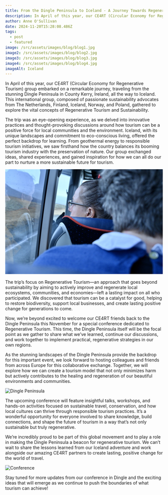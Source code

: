```yaml
---
title: From the Dingle Peninsula to Iceland - A Journey Towards Regenerative Tourism
description: In April of this year, our CE4RT (Circular Economy for Regenerative Tourism) group embarked on a remarkable journey, traveling from the stunning Dingle Peninsula in County Kerry, Ireland, all the way to Iceland. This international group, composed of passionate sustainability advocates from The Netherlands, Finland, Iceland, Norway, and Poland, gathered to explore the vital concepts of Regenerative Tourism and Sustainability.
author: Anne O'Sullivan
date: 2024-11-20T15:28:08.486Z
tags:
  - post
  - featured
image: /src/assets/images/blog/blog1.jpg
image2: /src/assets/images/blog/blog2.jpg
image3: /src/assets/images/blog/blog3.jpg
image4: /src/assets/images/blog/blog4.jpg
imageAlt: Iceland
---
```


In April of this year, our CE4RT (Circular Economy for Regenerative Tourism) group embarked on a remarkable journey, traveling from the stunning Dingle Peninsula in County Kerry, Ireland, all the way to Iceland. This international group, composed of passionate sustainability advocates from The Netherlands, Finland, Iceland, Norway, and Poland, gathered to explore the vital concepts of Regenerative Tourism and Sustainability.

The trip was an eye-opening experience, as we delved into innovative practices and thought-provoking discussions around how tourism can be a positive force for local communities and the environment. Iceland, with its unique landscapes and commitment to eco-conscious living, offered the perfect backdrop for learning. From geothermal energy to responsible tourism initiatives, we saw firsthand how the country balances its booming tourism industry with the preservation of nature. Our group exchanged ideas, shared experiences, and gained inspiration for how we can all do our part to nurture a more sustainable future for tourism.

![Regenerative Tourism Conference](/src/assets/images/blog/blog2.jpg)

The trip’s focus on Regenerative Tourism—an approach that goes beyond sustainability by aiming to actively improve and regenerate local ecosystems, communities, and economies—left a lasting impact on all who participated. We discovered that tourism can be a catalyst for good, helping to restore biodiversity, support local businesses, and create lasting positive change for generations to come.

Now, we’re beyond excited to welcome our CE4RT friends back to the Dingle Peninsula this November for a special conference dedicated to Regenerative Tourism. This time, the Dingle Peninsula itself will be the focal point as we gather to share what we’ve learned, continue our discussions, and work together to implement practical, regenerative strategies in our own regions.

As the stunning landscapes of the Dingle Peninsula provide the backdrop for this important event, we look forward to hosting colleagues and friends from across Europe for this collaborative exchange. Together, we will explore how we can create a tourism model that not only minimizes harm but actively contributes to the healing and regeneration of our beautiful environments and communities.

![Dingle Peninsula](/src/assets/images/blog/blog3.jpg)

The upcoming conference will feature insightful talks, workshops, and hands-on activities focused on sustainable travel, conservation, and how local cultures can thrive through responsible tourism practices. It’s a wonderful opportunity for everyone involved to share knowledge, build connections, and shape the future of tourism in a way that’s not only sustainable but truly regenerative.

We’re incredibly proud to be part of this global movement and to play a role in making the Dingle Peninsula a beacon for regenerative tourism. We can’t wait to share the lessons learned from our Iceland adventure and work alongside our amazing CE4RT partners to create lasting, positive change for the world of travel.

![Conference](/src/assets/images/blog/blog4.jpg)

Stay tuned for more updates from our conference in Dingle and the exciting ideas that will emerge as we continue to push the boundaries of what tourism can achieve!
```
